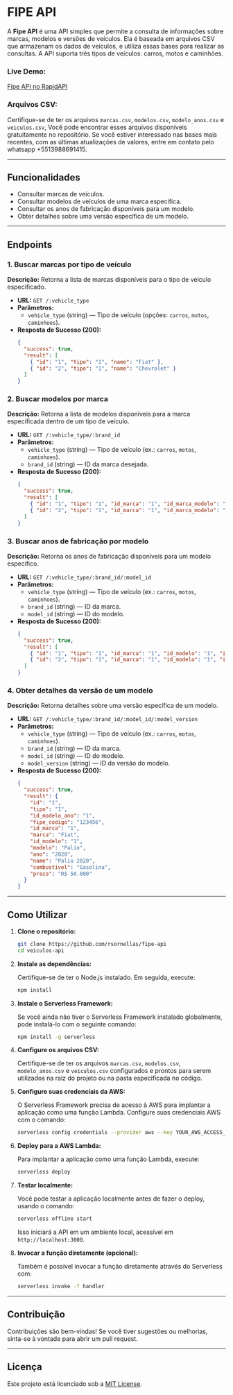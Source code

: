 # FIPE API

A **Fipe API** é uma API simples que permite a consulta de informações sobre marcas, modelos e versões de veículos. Ela é baseada em arquivos CSV que armazenam os dados de veículos, e utiliza essas bases para realizar as consultas. A API suporta três tipos de veículos: carros, motos e caminhões.

### **Live Demo:**  
[Fipe API no RapidAPI](https://rapidapi.com/roapis-roapis-default/api/veiculos-api)

### **Arquivos CSV:**
Certifique-se de ter os arquivos `marcas.csv`, `modelos.csv`, `modelo_anos.csv` e `veiculos.csv`,  Você pode encontrar esses arquivos disponíveis gratuitamente no repositório. Se você estiver interessado nas bases mais recentes, com as últimas atualizações de valores, entre em contato pelo whatsapp +5513988691415.

---

## Funcionalidades
- Consultar marcas de veículos.
- Consultar modelos de veículos de uma marca específica.
- Consultar os anos de fabricação disponíveis para um modelo.
- Obter detalhes sobre uma versão específica de um modelo.

---

## Endpoints

### 1. Buscar marcas por tipo de veículo

**Descrição:** Retorna a lista de marcas disponíveis para o tipo de veículo especificado.

- **URL:** `GET /:vehicle_type`
- **Parâmetros:**
  - `vehicle_type` (string) — Tipo de veículo (opções: `carros`, `motos`, `caminhoes`).
- **Resposta de Sucesso (200):**
  ```json
  {
    "success": true,
    "result": [
      { "id": "1", "tipo": "1", "name": "Fiat" },
      { "id": "2", "tipo": "1", "name": "Chevrolet" }
    ]
  }
  ```

### 2. Buscar modelos por marca

**Descrição:** Retorna a lista de modelos disponíveis para a marca especificada dentro de um tipo de veículo.

- **URL:** `GET /:vehicle_type/:brand_id`
- **Parâmetros:**
  - `vehicle_type` (string) — Tipo de veículo (ex.: `carros`, `motos`, `caminhoes`).
  - `brand_id` (string) — ID da marca desejada.
- **Resposta de Sucesso (200):**
  ```json
  {
    "success": true,
    "result": [
      { "id": "1", "tipo": "1", "id_marca": "1", "id_marca_modelo": "1", "name": "Palio" },
      { "id": "2", "tipo": "1", "id_marca": "1", "id_marca_modelo": "2", "name": "Uno" }
    ]
  }
  ```

### 3. Buscar anos de fabricação por modelo

**Descrição:** Retorna os anos de fabricação disponíveis para um modelo específico.

- **URL:** `GET /:vehicle_type/:brand_id/:model_id`
- **Parâmetros:**
  - `vehicle_type` (string) — Tipo de veículo (ex.: `carros`, `motos`, `caminhoes`).
  - `brand_id` (string) — ID da marca.
  - `model_id` (string) — ID do modelo.
- **Resposta de Sucesso (200):**
  ```json
  {
    "success": true,
    "result": [
      { "id": "1", "tipo": "1", "id_marca": "1", "id_modelo": "1", "id_modelo_ano": "1", "name": "2020" },
      { "id": "2", "tipo": "1", "id_marca": "1", "id_modelo": "1", "id_modelo_ano": "2", "name": "2021" }
    ]
  }
  ```

### 4. Obter detalhes da versão de um modelo

**Descrição:** Retorna detalhes sobre uma versão específica de um modelo.

- **URL:** `GET /:vehicle_type/:brand_id/:model_id/:model_version`
- **Parâmetros:**
  - `vehicle_type` (string) — Tipo de veículo (ex.: `carros`, `motos`, `caminhoes`).
  - `brand_id` (string) — ID da marca.
  - `model_id` (string) — ID do modelo.
  - `model_version` (string) — ID da versão do modelo.
- **Resposta de Sucesso (200):**
  ```json
  {
    "success": true,
    "result": {
      "id": "1",
      "tipo": "1",
      "id_modelo_ano": "1",
      "fipe_codigo": "123456",
      "id_marca": "1",
      "marca": "Fiat",
      "id_modelo": "1",
      "modelo": "Palio",
      "ano": "2020",
      "name": "Palio 2020",
      "combustivel": "Gasolina",
      "preco": "R$ 50.000"
    }
  }
  ```

---
## Como Utilizar

1. **Clone o repositório:**

   ```bash
   git clone https://github.com/rsornellas/fipe-api
   cd veiculos-api
   ```

2. **Instale as dependências:**

   Certifique-se de ter o Node.js instalado. Em seguida, execute:

   ```bash
   npm install
   ```

3. **Instale o Serverless Framework:**

   Se você ainda não tiver o Serverless Framework instalado globalmente, pode instalá-lo com o seguinte comando:

   ```bash
   npm install -g serverless
   ```

4. **Configure os arquivos CSV:**

   Certifique-se de ter os arquivos `marcas.csv`, `modelos.csv`, `modelo_anos.csv` e `veiculos.csv` configurados e prontos para serem utilizados na raiz do projeto ou na pasta especificada no código.

5. **Configure suas credenciais da AWS:**

   O Serverless Framework precisa de acesso à AWS para implantar a aplicação como uma função Lambda. Configure suas credenciais AWS com o comando:

   ```bash
   serverless config credentials --provider aws --key YOUR_AWS_ACCESS_KEY --secret YOUR_AWS_SECRET_KEY
   ```

6. **Deploy para a AWS Lambda:**

   Para implantar a aplicação como uma função Lambda, execute:

   ```bash
   serverless deploy
   ```

7. **Testar localmente:**

   Você pode testar a aplicação localmente antes de fazer o deploy, usando o comando:

   ```bash
   serverless offline start
   ```

   Isso iniciará a API em um ambiente local, acessível em `http://localhost:3000`.

8. **Invocar a função diretamente (opcional):**

   Também é possível invocar a função diretamente através do Serverless com:

   ```bash
   serverless invoke -f handler
   ```

---

## Contribuição

Contribuições são bem-vindas! Se você tiver sugestões ou melhorias, sinta-se à vontade para abrir um pull request.

---

## Licença

Este projeto está licenciado sob a [MIT License](LICENSE).
